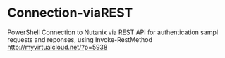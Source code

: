 # Connection-viaREST
PowerShell Connection to Nutanix via REST API for authentication sampl requests and reponses, using Invoke-RestMethod http://myvirtualcloud.net/?p=5938
